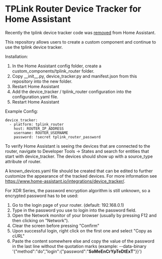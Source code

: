 # TPLink Router Device Tracker for Home Assistant

Recently the tplink device tracker code was [removed](https://github.com/home-assistant/home-assistant/pull/27936) from Home Assistant. 

This repository allows users to create a custom component and continue to use the tplink device tracker.

Installation:
1. In the Home Assistant config folder, create a custom_components/tplink_router folder.
2. Copy \_\_init__.py, device_tracker.py and manifest.json from this repository into the new folder.
3. Restart Home Assistant
4. Add the device_tracker / tplink_router configuration into the configuration.yaml file.
5. Restart Home Assistant


Example Config:

```
device_tracker:
  - platform: tplink_router
    host: ROUTER_IP_ADDRESS
    username: ROUTER_USERNAME
    password: !secret tplink_router_password
```

To verify Home Assistant is seeing the devices that are connected to the router, navigate to Developer Tools -> States and search for entities that start with device_tracker. The devices should show up with a source_type attribute of router.

A known_devices.yaml file should be created that can be edited to further customize the appearance of the tracked devices. For more information see https://www.home-assistant.io/integrations/device_tracker/.



For XDR Series, the password encryption algorithm is still unknown, so a encrypted password has to be used:
 1. Go to the login page of your router. (default: 192.168.0.1)
 2. Type in the password you use to login into the password field.
 3. Open the Network monitor of your browser (usually by pressing F12 and then clicking on "Network").
 4. Clear the screen before pressing "Confirm"
 5. Upon successful login, right click on the first one and select "Copy as cURL"
 6. Paste the content somewhere else and copy the value of the password in the last line without the quotation marks
    (example: --data-binary '{"method":"do","login":{"password":"**SoMeEnCrYpTeDtExT**"}}')
